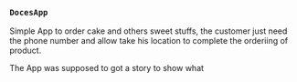 
### `DocesApp`

Simple App to order cake and others sweet stuffs, the customer just need the phone number and allow take his location to complete the orderiing of product.

The App was supposed to got a story to show what
